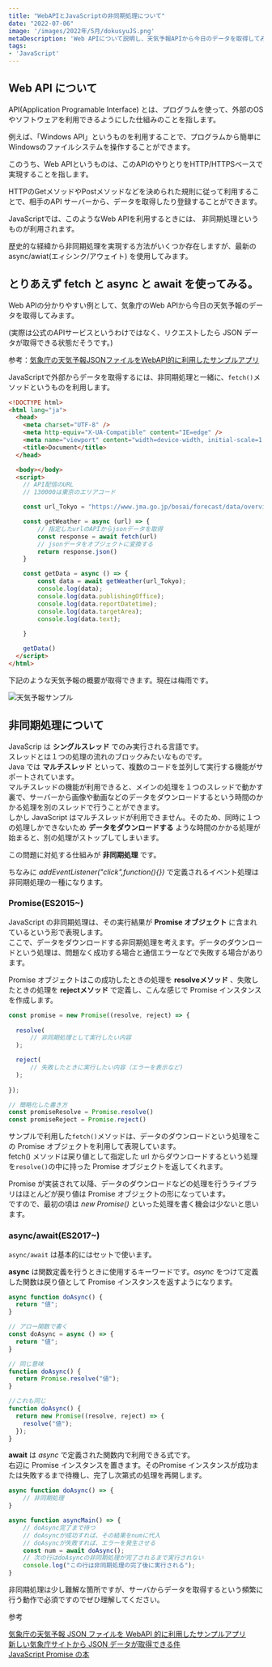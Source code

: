 ```yaml
---
title: "WebAPIとJavaScriptの非同期処理について"
date: "2022-07-06"
image: '/images/2022年/5月/dokusyuJS.png'
metaDescription: 'Web APIについて説明し、天気予報APIから今日のデータを取得してみます'
tags: 
- 'JavaScript'
---
```


## Web API について

<red>API(Application Programable Interface)</red> とは、プログラムを使って、外部のOSやソフトウェアを利用できるようにした仕組みのことを指します。

例えば、「Windows API」というものを利用することで、プログラムから簡単にWindowsのファイルシステムを操作することができます。

このうち、<red><bold>Web API</bold></red>というものは、このAPIのやりとりをHTTP/HTTPSベースで実現することを指します。

HTTPの<yellow>Getメソッド</yellow>や<yellow>Postメソッド</yellow>などを決められた規則に従って利用することで、相手の<yellow>API サーバー</yellow>から、データを取得したり登録することができます。


JavaScriptでは、このようなWeb APIを利用するときには、 <red>非同期処理</red>というものが利用されます。

歴史的な経緯から非同期処理を実現する方法がいくつか存在しますが、最新の<red>async/awiat(エィシンク/アウェイト)</red> を使用してみます。

## とりあえず fetch と async と await を使ってみる。

Web APIの分かりやすい例として、気象庁のWeb APIから今日の天気予報のデータを取得してみます。

(実際は公式のAPIサービスというわけではなく、リクエストしたら JSON データが取得できる状態だそうです。)

参考：[気象庁の天気予報JSONファイルをWebAPI的に利用したサンプルアプリ](https://anko.education/apps/weather_api)


JavaScriptで外部からデータを取得するには、非同期処理と一緒に、<code>fetch()</code>メソッドというものを利用します。


```html
<!DOCTYPE html>
<html lang="ja">
  <head>
    <meta charset="UTF-8" />
    <meta http-equiv="X-UA-Compatible" content="IE=edge" />
    <meta name="viewport" content="width=device-width, initial-scale=1.0" />
    <title>Document</title>
  </head>

  <body></body>
  <script>
    // API配信のURL
    // 130000は東京のエリアコード

    const url_Tokyo = "https://www.jma.go.jp/bosai/forecast/data/overview_forecast/130000.json"

    const getWeather = async (url) => {
        // 指定したurlのAPIからjsonデータを取得
        const response = await fetch(url)
        // jsonデータをオブジェクトに変換する
        return response.json()
    }

    const getData = async () => {
        const data = await getWeather(url_Tokyo);
        console.log(data);
        console.log(data.publishingOffice);
        console.log(data.reportDatetime);
        console.log(data.targetArea);
        console.log(data.text);
        
    }

    getData()
  </script>
</html>
```

下記のような天気予報の概要が取得できます。現在は梅雨です。

![天気予報サンプル](/images/2021年/6月/tenkiyoho.png)

## 非同期処理について

JavaScrip は **シングルスレッド** でのみ実行される言語です。<br/>
スレッドとは１つの処理の流れのブロックみたいなものです。<br/>
Java では **マルチスレッド** といって、複数のコードを並列して実行する機能がサポートされています。<br/>
マルチスレッドの機能が利用できると、メインの処理を１つのスレッドで動かす裏で、サーバーから画像や動画などのデータをダウンロードするという時間のかかる処理を別のスレッドで行うことができます。<br/>
しかし JavaScript はマルチスレッドが利用できません。そのため、同時に１つの処理しかできないため **データをダウンロードする** ような時間のかかる処理が始まると、別の処理がストップしてしまいます。<br/>

この問題に対処する仕組みが **非同期処理** です。<br/>

ちなみに _addEventListener("click",function(){})_ で定義されるイベント処理は非同期処理の一種になります。<br/>

### Promise(ES2015~)

JavaScript の非同期処理は、その実行結果が **Promise オブジェクト** に含まれているという形で表現します。<br/>
ここで、データをダウンロードする非同期処理を考えます。データのダウンロードという処理は、問題なく成功する場合と通信エラーなどで失敗する場合があります。<br/>

Promise オブジェクトはこの成功したときの処理を **resolveメソッド** 、失敗したときの処理を **rejectメソッド** で定義し、こんな感じで Promise インスタンスを作成します。

```javascript
const promise = new Promise((resolve, reject) => {
  
  resolve(
      // 非同期処理として実行したい内容
  );

  reject(
      // 失敗したときに実行したい内容（エラーを表示など)
  );
  
});

// 簡略化した書き方
const promiseResolve = Promise.resolve()
const promiseReject = Promise.reject()

```

サンプルで利用した<code>fetch()</code>メソッドは、データのダウンロードという処理をこの Promise オブジェクトを利用して表現しています。<br/>
fetch() メソッドは戻り値として指定した url からダウンロードするという処理を<code>resolve()</code>の中に持った Promise オブジェクトを返してくれます。<br/>

Promise が実装されて以降、データのダウンロードなどの処理を行うライブラリはほとんどが戻り値は Promise オブジェクトの形になっています。<br/>
ですので、最初の頃は _new Promise()_ といった処理を書く機会は少ないと思います。<br/>

### async/await(ES2017~)

<code>async/await</code> は基本的にはセットで使います。<br/>

**async** は関数定義を行うときに使用するキーワードです。_async_ をつけて定義した関数は戻り値として Promise インスタンスを返すようになります。

```javascript
async function doAsync() {
  return "値";
}

// アロー関数で書く
const doAsync = async () => {
  return "値";
}

// 同じ意味
function doAsync() {
  return Promise.resolve("値");
}

//これも同じ
function doAsync() {
  return new Promise((resolve, reject) => {
    resolve("値");
  });
}


```

**await** は _async_ で定義された関数内で利用できる式です。<br/>
右辺に Promise インスタンスを置きます。そのPromise インスタンスが成功または失敗するまで待機し、完了し次第式の処理を再開します。

```javascript
async function doAsync() => {
    // 非同期処理
}

async function asyncMain() => {
    // doAsync完了まで待つ
    // doAsyncが成功すれば、その結果をnumに代入
    // doAsyncが失敗すれば、エラーを発生させる
    const num = await doAsync();
    // 次の行はdoAsyncの非同期処理が完了されるまで実行されない
    console.log("この行は非同期処理の完了後に実行される");
}

```

非同期処理は少し難解な箇所ですが、サーバからデータを取得するという頻繁に行う動作で必須ですのでぜひ理解してください。<br/>

参考

[気象庁の天気予報 JSON ファイルを WebAPI 的に利用したサンプルアプリ](https://anko.education/apps/weather_api)<br/>
[新しい気象庁サイトから JSON データが取得できる件](https://mindtech.jp/?p=1754)<br/>
[JavaScript Promise の本](https://azu.github.io/promises-book/)<br/>
